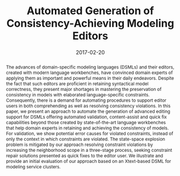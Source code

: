 ---
abstract: The advances of domain-specific modeling languages (DSMLs) and their editors,
  created with modern language workbenches, have convinced domain experts of applying
  them as important and powerful means in their daily endeavors. Despite the fact
  that such editors are proficient in retaining syntactical model correctness, they
  present major shortages in mastering the preservation of consistency in models with
  elaborated language-specific constraints. Consequently, there is a demand for automating
  procedures to support editor users in both comprehending as well as resolving consistency
  violations. In this paper, we present an approach to automate the generation of
  advanced editing support for DSMLs offering automated validation, content-assist
  and quick fix capabilities beyond those created by state-of-the-art language workbenches
  that help domain experts in retaining and achieving the consistency of models. For
  validation, we show potential error causes for violated constraints, instead of
  only the context in which constraints are violated. The state-space explosion problem
  is mitigated by our approach resolving constraint violations by increasing the neighborhood
  scope in a three-stage process, seeking constraint repair solutions presented as
  quick fixes to the editor user. We illustrate and provide an initial evaluation
  of our approach based on an Xtext-based DSML for modeling service clusters.
authors:
- Patrick Neubauer
- Robert Bill
- Manuel Wimmer
- Tanja Mayerhofer
date: '2017-02-20'
featured: false
links:
- name: Publik
  url: https://publik.tuwien.ac.at/showentry.php?ID=253172&lang=2
publication_types:
- '1'
publishDate: '2017-02-20'
title: Automated Generation of Consistency-Achieving Modeling Editors
url_pdf: https://doi.org/10.1109/SANER.2017.7884615
---